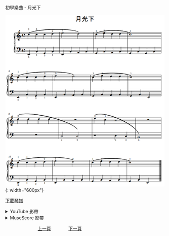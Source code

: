 ﻿---
keywords: 初學樂曲 - 月光下
---
初學樂曲 - 月光下

![月光下](/assets/Piano/B-Moon.png){: width="600px"}

<a href="/assets/Piano/B-Moon.pdf" target="_blank">下載琴譜</a>

<details>
  <summary>YouTube 影帶</summary>
<ol>
<iframe width="560" height="315" src="https://www.youtube.com/embed/E_VnAzVDaWk" title="月光下" frameborder="0" allow="accelerometer; autoplay; clipboard-write; encrypted-media; gyroscope; picture-in-picture; web-share" allowfullscreen></iframe>
</ol>
</details>

<details>
  <summary>MuseScore 影帶</summary>
<ol>
<a href="https://musescore.com/user/65457238/scores/11041747?share=copy_link" target="_blank">Open to Play</a>
</ol>
</details>



&nbsp;&nbsp;&nbsp;&nbsp;&nbsp;&nbsp;&nbsp;&nbsp;&nbsp;&nbsp;&nbsp;&nbsp;
&nbsp;&nbsp;&nbsp;&nbsp;&nbsp;&nbsp;&nbsp;&nbsp;&nbsp;&nbsp;&nbsp;&nbsp;
[上一頁](B-Bohemian)
&nbsp;&nbsp;&nbsp;&nbsp;&nbsp;&nbsp;&nbsp;&nbsp;&nbsp;&nbsp;&nbsp;&nbsp;
[下一頁](B-Star)









